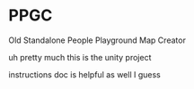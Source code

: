 # PPGC
Old Standalone People Playground Map Creator

uh pretty much this is the unity project

instructions doc is helpful as well I guess
